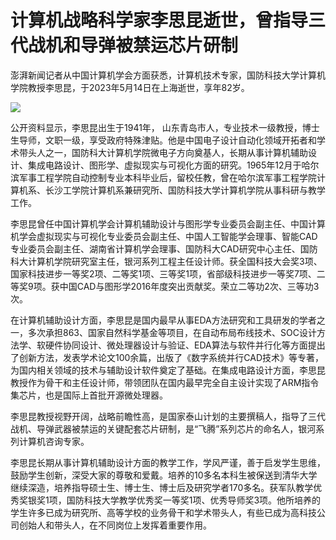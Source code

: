 # 计算机战略科学家李思昆逝世，曾指导三代战机和导弹被禁运芯片研制

澎湃新闻记者从中国计算机学会方面获悉，计算机技术专家，国防科技大学计算机学院教授李思昆，于2023年5月14日在上海逝世，享年82岁。

![](https://inews.gtimg.com/newsapp_bt/0/15797085631/1000)

公开资料显示，李思昆出生于1941年，
山东青岛市人，专业技术一级教授，博士生导师，文职一级，享受政府特殊津贴。他是中国电子设计自动化领域开拓者和学术带头人之一，国防科大计算机学院微电子方向奠基人，长期从事计算机辅助设计、集成电路设计、图形学、虚拟现实与可视化方面的研究。1965年12月于哈尔滨军事工程学院自动控制专业本科毕业后，留校任教，曾在哈尔滨军事工程学院计算机系、长沙工学院计算机系兼研究所、国防科技大学计算机学院从事科研与教学工作。

李思昆曾任中国计算机学会计算机辅助设计与图形学专业委员会副主任、中国计算机学会虚拟现实与可视化专业委员会副主任、中国人工智能学会理事、智能CAD专业委员会副主任、湖南省计算机学会理事、国防科大CAD研究中心主任、国防科大计算机学院研究室主任，银河系列工程主任设计师。获全国科技大会奖3项、国家科技进步一等奖2项、二等奖1项、三等奖1项，省部级科技进步一等奖7项、二等奖9项。获中国CAD与图形学2016年度突出贡献奖。荣立二等功2次、三等功3次。

在计算机辅助设计方面，李思昆是国内最早从事EDA方法研究和工具研发的学者之一，多次承担863、国家自然科学基金等项目，在自动布局布线技术、SOC设计方法学、软硬件协同设计、微处理器设计与验证、EDA算法与软件并行化等方面提出了创新方法，发表学术论文100余篇，出版了《数字系统并行CAD技术》等专著，为国内相关领域的技术与辅助设计软件奠定了基础。在集成电路设计方面，李思昆教授作为骨干和主任设计师，带领团队在国内最早完全自主设计实现了ARM指令集芯片，也是国际上首批开源微处理器。

李思昆教授视野开阔，战略前瞻性高，是国家泰山计划的主要撰稿人，指导了三代战机、导弹武器被禁运的关键配套芯片研制，是“飞腾”系列芯片的命名人，银河系列计算机咨询专家。

李思昆长期从事计算机辅助设计方面的教学工作，学风严谨，善于启发学生思维，鼓励学生创新，深受大家的尊敬和爱戴。培养的10多名本科生被保送到清华大学继续深造，培养指导硕士生、博士生、博士后及研究学者170多名。获军队教学优秀奖银奖1项，国防科技大学教学优秀奖一等奖1项、优秀导师奖3项。他所培养的学生许多已成为研究所、高等学校的业务骨干和学术带头人，有些已成为高科技公司创始人和带头人，在不同岗位上发挥着重要作用。

